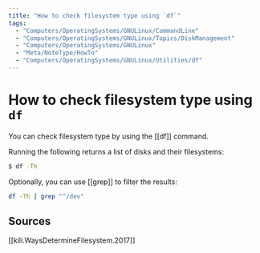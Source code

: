 ```yaml
---
title: "How to check filesystem type using `df`"
tags:
  - "Computers/OperatingSystems/GNULinux/CommandLine"
  - "Computers/OperatingSystems/GNULinux/Topics/DiskManagement"
  - "Computers/OperatingSystems/GNULinux"
  - "Meta/NoteType/HowTo"
  - "Computers/OperatingSystems/GNULinux/Utilities/df"
---
```

# How to check filesystem type using `df`

You can check filesystem type by using the [[df]] command.

Running the following returns a list of disks and their filesystems:
```bash
$ df -Th
```

Optionally, you can use [[grep]] to filter the results:
```bash
df -Th | grep "^/dev"
```

## Sources
[[kili.WaysDetermineFilesystem.2017]]